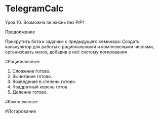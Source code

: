 # TelegramCalc
Урок 10. Возможна ли жизнь без PIP? 

Продолжение

Прикрутить бота к задачам с предыдущего семинара:
Создать калькулятор для работы с рациональными и комплексными числами, организовать меню, добавив в неё систему логирования

#Рациональные:
1. Сложение готово. 
2. Вычитание готово. 
3. Возведение в степень готово.
4. Квадратный корень готов.
5. Деление готово.

#Комплексные:


#Логирование


